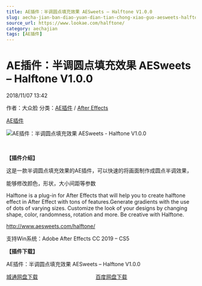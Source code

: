 ```yaml
---
title: AE插件：半调圆点填充效果 AESweets – Halftone V1.0.0
slug: aecha-jian-ban-diao-yuan-dian-tian-chong-xiao-guo-aesweets-halftone-v1-0-0
source_url: https://www.lookae.com/halftone/
category: aechajian
tags: [AE插件]
---
```

# AE插件：半调圆点填充效果 AESweets – Halftone V1.0.0

2018/11/07 13:42

作者：大众脸
分类：[AE插件](https://www.lookae.com/after-effects/aechajian/) / [After Effects](https://www.lookae.com/after-effects/)

[AE插件](https://www.lookae.com/tag/ae%e6%8f%92%e4%bb%b6/)

![AE插件：半调圆点填充效果 AESweets - Halftone V1.0.0](https://www.lookae.com/wp-content/uploads/2018/11/Halftone.jpg "AE插件：半调圆点填充效果 AESweets - Halftone V1.0.0-LookAE.com")

**﻿**

**【插件介绍】**

这是一款半调圆点填充效果的AE插件，可以快速的将画面制作成圆点半调效果，

能够修改颜色，形状，大小间距等参数

Halftone is a plug-in for After Effects that will help you to create halftone effect in After Effect with tons of features.Generate gradients with the use of dots of varying sizes. Customize the look of your designs by changing shape, color, randomness, rotation and more. Be creative with Halftone.

http://www.aesweets.com/halftone/

支持Win系统：Adobe After Effects CC 2019 – CS5

**【插件下载】**

AE插件：半调圆点填充效果 AESweets – Halftone V1.0.0

[城通网盘下载](https://lookae.ctfile.com/fs/680462-318909390)                                       [百度网盘下载](https://pan.baidu.com/s/18B8s4og0t-1szBQfgzi_yw)
